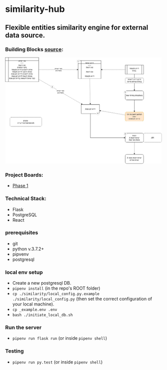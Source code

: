 # similarity-hub

## Flexible entities similarity engine for external data source.

### Building Blocks [source](https://drive.google.com/file/d/1Ny9az4KV069HtQ5flKEluE9qjzwvwnAG/view?usp=sharing):

<img src="https://raw.githubusercontent.com/noamoss/similarity-hub/main/similarity-v01.jpg" />

### Project Boards:
- [Phase 1](https://github.com/noamoss/similiarity-hub/projects/1)


### Technical Stack:
- Flask
- PostgreSQL
- React

### prerequisites
- git
- python v.3.7.2+
- pipvenv
- postgresql

### local env setup
- Create a new postgresql DB.
- `pipenv install` (in the repo's ROOT folder)
- `cp ./similarity/local_config.py.example ./similarity/local_config.py` (then set the correct configuration of your local machine).
- `cp _example.env .env`
- `bash ./initiate_local_db.sh`

### Run the server
- `pipenv run flask run` (or inside `pipenv shell`)


### Testing
- `pipenv run py.test` (or inside `pipenv shell`)
